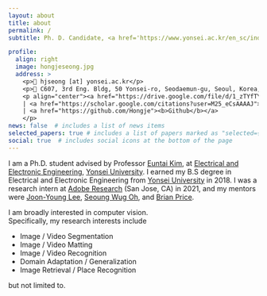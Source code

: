 ```yaml
---
layout: about
title: about
permalink: /
subtitle: Ph. D. Candidate, <a href='https://www.yonsei.ac.kr/en_sc/index.jsp'>Yonsei University</a>.

profile:
  align: right
  image: hongjeseong.jpg
  address: >
    <p>📧 hjseong [at] yonsei.ac.kr</p>
    <p>📍 C607, 3rd Eng. Bldg, 50 Yonsei-ro, Seodaemun-gu, Seoul, Korea, 03722
    <p align="center"><a href="https://drive.google.com/file/d/1_zTYfTYeUUrEp1YUK-G1YY_7ITcB6OR4/view?usp=sharing"><b>CV</b></a>
    | <a href="https://scholar.google.com/citations?user=M25_eCsAAAAJ"><b>Google Scholar</b></a>
    | <a href="https://github.com/Hongje"><b>Github</b></a>
    </p>
news: false  # includes a list of news items
selected_papers: true # includes a list of papers marked as "selected={true}"
social: true  # includes social icons at the bottom of the page
---
```


<p>I am a Ph.D. student advised by Professor <a href="https://cilab.yonsei.ac.kr">Euntai Kim</a>, at <a href="https://ee.yonsei.ac.kr/" target="_blank" rel="noopener">Electrical and Electronic Engineering</a>, 
<a href="https://yonsei.ac.kr/" target="_blank" rel="noopener">Yonsei University</a>.
I earned my B.S degree in Electrical and Electronic Engineering from <a href="https://yonsei.ac.kr/" target="_blank" rel="noopener">Yonsei University</a> in 2018. I was a research intern at <a href="https://research.adobe.com/" target="_blank" rel="noopener">Adobe Research</a> (San Jose, CA) in 2021, and my mentors were <a href="https://joonyoung-cv.github.io">Joon-Young Lee</a>, <a href="https://sites.google.com/view/seoungwugoh">Seoung Wug Oh</a>, and <a href="https://www.brianpricephd.com">Brian Price</a>.</p>

<p>I am broadly interested in computer vision.<br>
Specifically, my research interests include
<ul>
<li>Image / Video Segmentation</li> 
<li>Image / Video Matting</li> 
<li>Image / Video Recognition</li>
<li>Domain Adaptation / Generalization</li>
<li>Image Retrieval / Place Recognition</li>
</ul>
but not limited to.</p>